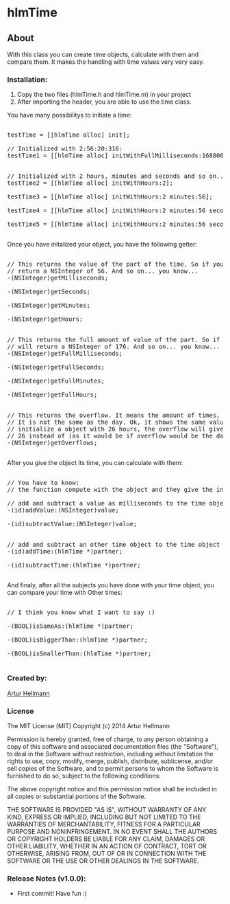 # hlmTime

## About
With this class you can create time objects, calculate with them and compare them. It makes the handling with
time values very very easy.



### Installation:

1. Copy the two files (hlmTime.h and hlmTime.m) in your project
1. After importing the header, you are able to use the time class.
 
 
You have many possibilitys to initiate a time:

<pre>

testTime = [[hlmTime alloc] init];
    
// Initialized with 2:56:20:316:
testTime1 = [[hlmTime alloc] initWithFullMilliseconds:16880000];
    
    
// Initialized with 2 hours, minutes and seconds and so on... you know...:
testTime2 = [[hlmTime alloc] initWithHours:2];

testTime3 = [[hlmTime alloc] initWithHours:2 minutes:56];

testTime4 = [[hlmTime alloc] initWithHours:2 minutes:56 seconds:20];

testTime5 = [[hlmTime alloc] initWithHours:2 minutes:56 seconds:20 milliseconds:316];

</pre>

Once you have initalized your object, you have the following getter:

<pre>

// This returns the value of the part of the time. So if you have a Time of 2:56:20:316, getMinutes will
// return a NSInteger of 56. And so on... you know...
-(NSInteger)getMilliseconds;

-(NSInteger)getSeconds;

-(NSInteger)getMinutes;

-(NSInteger)getHours;


// This returns the full amount of value of the part. So if you have the time 2:56:20:316, getFullMinutes
// will return a NSInteger of 176. And so on... you know...
-(NSInteger)getFullMilliseconds;

-(NSInteger)getFullSeconds;

-(NSInteger)getFullMinutes;

-(NSInteger)getFullHours;


// This returns the overflow. It means the amount of times, the time value has reached the 24 hours border.
// It is not the same as the day. Ok, it shows the same value, but it is not that meaning. If you would 
// initialize a object with 26 hours, the overflow will give you the value 1. The fullHours will give you
// 26 instead of (as it would be if overflow would be the days) 2.
-(NSInteger)getOverflows;

</pre>


After you give the object its time, you can calculate with them:

</pre>

<pre>

// You have to know:
// the function compute with the object and they give the instance as return value. 

// add and subtract a value as milliseconds to the time object. 
-(id)addValue:(NSInteger)value;

-(id)subtractValue:(NSInteger)value;


// add and subtract an other time object to the time object
-(id)addTime:(hlmTime *)partner;

-(id)subtractTime:(hlmTime *)partner;

</pre>


And finaly, after all the subjects you have done with your time object, you can compare your time with
Other times:

<pre>

// I think you know what I want to say :)

-(BOOL)isSameAs:(hlmTime *)partner;

-(BOOL)isBiggerThan:(hlmTime *)partner;

-(BOOL)isSmallerThan:(hlmTime *)partner;

</pre>



### Created by:
[Artur Hellmann](http://www.it-hellmann.de)  

### License
The MIT License (MIT)
Copyright (c) 2014 Artur Hellmann

Permission is hereby granted, free of charge, to any person obtaining a copy of this software and associated documentation files (the "Software"), to deal in the Software without restriction, including without limitation the rights to use, copy, modify, merge, publish, distribute, sublicense, and/or sell copies of the Software, and to permit persons to whom the Software is furnished to do so, subject to the following conditions:

The above copyright notice and this permission notice shall be included in all copies or substantial portions of the Software.

THE SOFTWARE IS PROVIDED "AS IS", WITHOUT WARRANTY OF ANY KIND, EXPRESS OR IMPLIED, INCLUDING BUT NOT LIMITED TO THE WARRANTIES OF MERCHANTABILITY, FITNESS FOR A PARTICULAR PURPOSE AND NONINFRINGEMENT. IN NO EVENT SHALL THE AUTHORS OR COPYRIGHT HOLDERS BE LIABLE FOR ANY CLAIM, DAMAGES OR OTHER LIABILITY, WHETHER IN AN ACTION OF CONTRACT, TORT OR OTHERWISE, ARISING FROM, OUT OF OR IN CONNECTION WITH THE SOFTWARE OR THE USE OR OTHER DEALINGS IN THE SOFTWARE.

###  Release Notes (v1.0.0):
- First commit! Have fun :)
